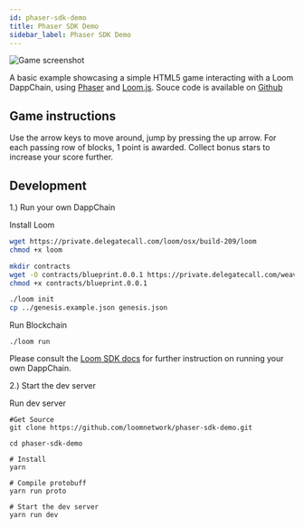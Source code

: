 ```yaml
---
id: phaser-sdk-demo
title: Phaser SDK Demo
sidebar_label: Phaser SDK Demo
---
```

![Game screenshot](/developers/img/screenshot.png)

A basic example showcasing a simple HTML5 game interacting with a Loom DappChain, using [Phaser](http://phaser.io) and [Loom.js](https://github.com/loomnetwork/loom-js). Souce code is available on [Github](https://github.com/loomnetwork/phaser-sdk-demo)

## Game instructions

Use the arrow keys to move around, jump by pressing the up arrow. For each passing row of blocks, 1 point is awarded. Collect bonus stars to increase your score further.

## Development

1.) Run your own DappChain

Install Loom

```bash
wget https://private.delegatecall.com/loom/osx/build-209/loom
chmod +x loom

mkdir contracts
wget -O contracts/blueprint.0.0.1 https://private.delegatecall.com/weave-blueprint/osx/build-9/blueprint.0.0.1
chmod +x contracts/blueprint.0.0.1

./loom init
cp ../genesis.example.json genesis.json
```

Run Blockchain

    ./loom run
    

Please consult the [Loom SDK docs](https://loomx.io/developers/docs/en/prereqs.html) for further instruction on running your own DappChain.

2.) Start the dev server

Run dev server

    #Get Source
    git clone https://github.com/loomnetwork/phaser-sdk-demo.git
    
    cd phaser-sdk-demo
    
    # Install
    yarn
    
    # Compile protobuff
    yarn run proto
    
    # Start the dev server
    yarn run dev